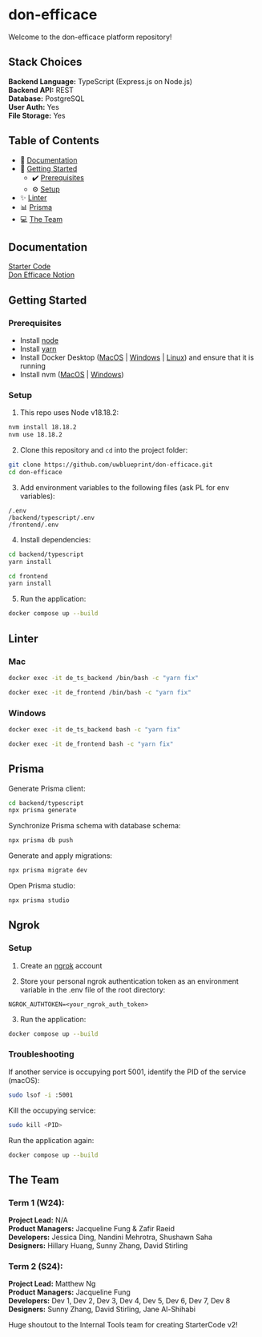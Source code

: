 # don-efficace

Welcome to the don-efficace platform repository!

## Stack Choices
**Backend Language:** TypeScript (Express.js on Node.js)<br>
**Backend API:** REST<br>
**Database:** PostgreSQL<br>
**User Auth:** Yes<br>
**File Storage:** Yes<br>

## Table of Contents
* 📝 [Documentation](#documentation)
* 👷 [Getting Started](#getting-started)
  * ✔️ [Prerequisites](#prerequisites)
  * ⚙️ [Setup](#setup)
* ✨ [Linter](#linter)
* 📊 [Prisma](#Prisma)
* 💻 [The Team](#the-team)

## Documentation

[Starter Code](https://uwblueprint.github.io/starter-code-v2)</br>
[Don Efficace Notion](https://www.notion.so/uwblueprintexecs/Engineering-bd1b37e6e8b64f6ca496a0cedfa76cdb)

## Getting Started

### Prerequisites

* Install [node](https://docs.npmjs.com/downloading-and-installing-node-js-and-npm)
* Install [yarn](https://classic.yarnpkg.com/lang/en/docs/install/)
* Install Docker Desktop ([MacOS](https://docs.docker.com/docker-for-mac/install/) | [Windows](https://docs.docker.com/desktop/install/windows-install/) | [Linux](https://docs.docker.com/engine/install/#server)) and ensure that it is running
* Install nvm ([MacOS](https://medium.com/@priscillashamin/how-to-install-and-configure-nvm-on-mac-os-43e3366c75a6) | [Windows](https://github.com/coreybutler/nvm-windows#readme))

### Setup

1. This repo uses Node v18.18.2:
```bash
nvm install 18.18.2
nvm use 18.18.2
```

2. Clone this repository and `cd` into the project folder:
```bash
git clone https://github.com/uwblueprint/don-efficace.git
cd don-efficace
```

3. Add environment variables to the following files (ask PL for env variables):
```
/.env
/backend/typescript/.env
/frontend/.env
```

4. Install dependencies:
```bash
cd backend/typescript
yarn install

cd frontend
yarn install
```

5. Run the application:
```bash
docker compose up --build
```

## Linter
### Mac
```bash
docker exec -it de_ts_backend /bin/bash -c "yarn fix"
```
```bash
docker exec -it de_frontend /bin/bash -c "yarn fix"
```

### Windows
```bash
docker exec -it de_ts_backend bash -c "yarn fix"
```
```bash
docker exec -it de_frontend bash -c "yarn fix"
```

## Prisma
Generate Prisma client:
```bash
cd backend/typescript
npx prisma generate
```

Synchronize Prisma schema with database schema:
```bash
npx prisma db push
```

Generate and apply migrations:
```bash
npx prisma migrate dev
```

Open Prisma studio:
```bash
npx prisma studio
```

## Ngrok
### Setup
1. Create an [ngrok](https://dashboard.ngrok.com/signup) account

2. Store your personal ngrok authentication token as an environment variable in the .env file of the root directory:
```
NGROK_AUTHTOKEN=<your_ngrok_auth_token>
```

3. Run the application:
```bash
docker compose up --build
```

### Troubleshooting

If another service is occupying port 5001, identify the PID of the service (macOS):
```bash
sudo lsof -i :5001
```

Kill the occupying service:
```bash
sudo kill <PID>
```

Run the application again:
```bash
docker compose up --build
```

## The Team
### Term 1 (W24):
**Project Lead:** N/A<br>
**Product Managers:** Jacqueline Fung & Zafir Raeid<br>
**Developers:** Jessica Ding, Nandini Mehrotra, Shushawn Saha<br>
**Designers:** Hillary Huang, Sunny Zhang, David Stirling<br>

### Term 2 (S24):
**Project Lead:** Matthew Ng<br>
**Product Managers:** Jacqueline Fung<br>
**Developers:** Dev 1, Dev 2, Dev 3, Dev 4, Dev 5, Dev 6, Dev 7, Dev 8<br>
**Designers:** Sunny Zhang, David Stirling, Jane Al-Shihabi<br>


Huge shoutout to the Internal Tools team for creating StarterCode v2!<br>
